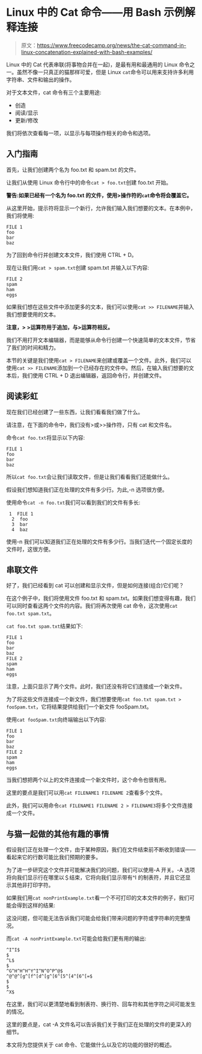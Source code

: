 # Linux 中的 Cat 命令——用 Bash 示例解释连接

> 原文：<https://www.freecodecamp.org/news/the-cat-command-in-linux-concatenation-explained-with-bash-examples/>

Linux 中的 Cat 代表串联(将事物合并在一起)，是最有用和最通用的 Linux 命令之一。虽然不像一只真正的猫那样可爱，但是 Linux `cat`命令可以用来支持许多利用字符串、文件和输出的操作。

对于文本文件，cat 命令有三个主要用途:

*   创造
*   阅读/显示
*   更新/修改

我们将依次查看每一项，以显示与每项操作相关的命令和选项。

## 入门指南

首先，让我们创建两个名为 foo.txt 和 spam.txt 的文件。

让我们从使用 Linux 命令行中的命令`cat > foo.txt`创建 foo.txt 开始。

**警告:如果已经有一个名为 foo.txt 的文件，使用>操作符的`cat`命令将会覆盖它。**

从这里开始，提示符将显示一个新行，允许我们输入我们想要的文本。在本例中，我们将使用:

```
FILE 1
foo
bar
baz 
```

为了回到命令行并创建文本文件，我们使用 CTRL + D。

现在让我们用`cat > spam.txt`创建 spam.txt 并输入以下内容:

```
FILE 2
spam
ham
eggs 
```

如果我们想在这些文件中添加更多的文本，我们可以使用`cat >> FILENAME`并输入我们想要使用的文本。

**注意，> >运算符用于追加，与>运算符相反。**

我们不用打开文本编辑器，而是能够从命令行创建一个快速简单的文本文件，节省了我们的时间和精力。

本节的关键是我们使用`cat > FILENAME`来创建或覆盖一个文件。此外，我们可以使用`cat >> FILENAME`添加到一个已经存在的文件中。然后，在输入我们想要的文本后，我们使用 CTRL + D 退出编辑器，返回命令行，并创建文件。

## 阅读彩虹

现在我们已经创建了一些东西，让我们看看我们做了什么。

请注意，在下面的命令中，我们没有>或>>操作符，只有 cat 和文件名。

命令`cat foo.txt`将显示以下内容:

```
FILE 1
foo
bar
baz 
```

所以`cat foo.txt`会让我们读取文件，但是让我们看看我们还能做什么。

假设我们想知道我们正在处理的文件有多少行。为此,-n 选项很方便。

使用命令`cat -n foo.txt`我们可以看到我们的文件有多长:

```
 1  FILE 1
  2  foo
  3  bar
  4  baz 
```

使用-n 我们可以知道我们正在处理的文件有多少行。当我们迭代一个固定长度的文件时，这很方便。

## 串联文件

好了，我们已经看到 cat 可以创建和显示文件，但是如何连接(组合)它们呢？

在这个例子中，我们将使用文件 foo.txt 和 spam.txt。如果我们想变得有趣，我们可以同时查看这两个文件的内容。我们将再次使用 cat 命令，这次使用`cat foo.txt spam.txt`。

`cat foo.txt spam.txt`结果如下:

```
FILE 1
foo
bar
baz
FILE 2
spam
ham
eggs 
```

注意，上面只显示了两个文件。此时，我们还没有将它们连接成一个新文件。

为了将这些文件连接成一个新文件，我们想要使用`cat foo.txt spam.txt > fooSpam.txt`，它将结果提供给我们一个新文件 fooSpam.txt。

使用`cat fooSpam.txt`向终端输出以下内容:

```
FILE 1
foo
bar
baz
FILE 2
spam
ham
eggs 
```

当我们想把两个以上的文件连接成一个新文件时，这个命令也很有用。

这里的要点是我们可以用`cat FILENAME1 FILENAME 2`查看多个文件。

此外，我们可以用命令`cat FILENAME1 FILENAME 2 > FILENAME3`将多个文件连接成一个文件。

## 与猫一起做的其他有趣的事情

假设我们正在处理一个文件，由于某种原因，我们在文件结束前不断收到错误——看起来它的行数可能比我们预期的要多。

为了进一步研究这个文件并可能解决我们的问题，我们可以使用-A 开关。-A 选项将向我们显示行在哪里以＄结束，它将向我们显示带有^I 的制表符，并且它还显示其他非打印字符。

如果我们用`cat nonPrintExample.txt`看一个不可打印的文本文件的例子，我们可能会得到这样的结果:

这没问题，但可能无法告诉我们可能会给我们带来问题的字符或字符串的完整情况。

而`cat -A nonPrintExample.txt`可能会给我们更有用的输出:

```
^I^I$
$
^L$
$
^G^H^H^H^Y^I^N^O^P^@$
^@^@^[g^[f^[d^[g^[6^[5^[4^[6^[=$
$
$
^X$ 
```

在这里，我们可以更清楚地看到制表符、换行符、回车符和其他字符之间可能发生的情况。

这里的要点是，cat -A 文件名可以告诉我们关于我们正在处理的文件的更深入的细节。

本文将为您提供关于 cat 命令、它能做什么以及它的功能的很好的概述。
